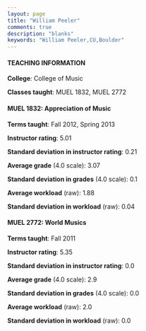 ```yaml
---
layout: page
title: "William Peeler" 
comments: true
description: "blanks"
keywords: "William Peeler,CU,Boulder"
---
```

<head>
<script src="https://ajax.googleapis.com/ajax/libs/jquery/2.1.3/jquery.min.js"></script>
<script src="https://dl.dropboxusercontent.com/s/pc42nxpaw1ea4o9/highcharts.js?dl=0"></script>
<!-- <script src="../assets/js/highcharts.js"></script> -->
<style type="text/css">@font-face {
	font-family: "Bebas Neue";
	src: url(https://www.filehosting.org/file/details/544349/BebasNeue Regular.otf) format("opentype");
	}
	h1.Bebas { 
		font-family: "Bebas Neue", Verdana, Tahoma;
	}
</style>
</head>
	   
#### TEACHING INFORMATION

**College**: College of Music

**Classes taught**: MUEL 1832, MUEL 2772

#### MUEL 1832: Appreciation of Music

**Terms taught**: Fall 2012, Spring 2013

**Instructor rating**: 5.01

**Standard deviation in instructor rating**: 0.21

**Average grade** (4.0 scale): 3.07

**Standard deviation in grades** (4.0 scale): 0.1

**Average workload** (raw): 1.88

**Standard deviation in workload** (raw): 0.04

#### MUEL 2772: World Musics

**Terms taught**: Fall 2011

**Instructor rating**: 5.35

**Standard deviation in instructor rating**: 0.0

**Average grade** (4.0 scale): 2.9

**Standard deviation in grades** (4.0 scale): 0.0

**Average workload** (raw): 2.0

**Standard deviation in workload** (raw): 0.0

